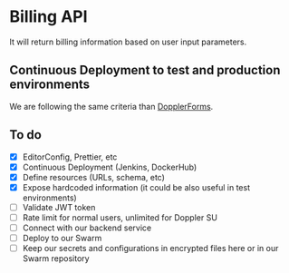 # Billing API

It will return billing information based on user input parameters.

## Continuous Deployment to test and production environments

We are following the same criteria than [DopplerForms](https://github.com/MakingSense/doppler-forms/blob/master/README.md#continuous-deployment-to-test-and-production-environments).

## To do

- [x] EditorConfig, Prettier, etc
- [x] Continuous Deployment (Jenkins, DockerHub)
- [x] Define resources (URLs, schema, etc)
- [x] Expose hardcoded information (it could be also useful in test environments)
- [ ] Validate JWT token
- [ ] Rate limit for normal users, unlimited for Doppler SU
- [ ] Connect with our backend service
- [ ] Deploy to our Swarm
- [ ] Keep our secrets and configurations in encrypted files here or in our Swarm repository
